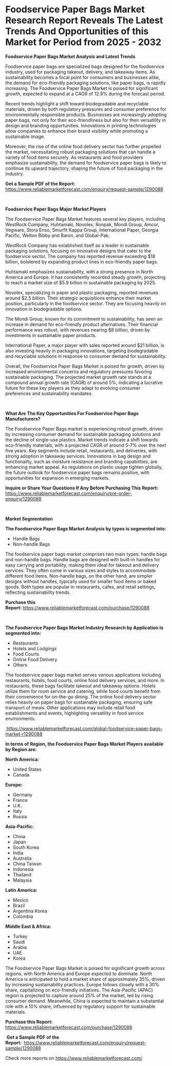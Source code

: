 <p><h1>Foodservice Paper Bags Market Research Report Reveals The Latest Trends And Opportunities of this Market for Period from 2025 - 2032</h1></p><p><strong>Foodservice Paper Bags Market Analysis and Latest Trends</strong></p>
<p><p>Foodservice paper bags are specialized bags designed for the foodservice industry, used for packaging takeout, delivery, and takeaway items. As sustainability becomes a focal point for consumers and businesses alike, the demand for eco-friendly packaging solutions, like paper bags, is rapidly increasing. The Foodservice Paper Bags Market is poised for significant growth, expected to expand at a CAGR of 12.9% during the forecast period.</p><p>Recent trends highlight a shift toward biodegradable and recyclable materials, driven by both regulatory pressures and consumer preference for environmentally responsible products. Businesses are increasingly adopting paper bags, not only for their eco-friendliness but also for their versatility in design and branding opportunities. Innovations in printing technologies allow companies to enhance their brand visibility while promoting a sustainable image.</p><p>Moreover, the rise of the online food delivery sector has further propelled the market, necessitating robust packaging solutions that can handle a variety of food items securely. As restaurants and food providers emphasize sustainability, the demand for foodservice paper bags is likely to continue its upward trajectory, shaping the future of food packaging in the industry.</p></p>
<p><strong>Get a Sample PDF of the Report:&nbsp;</strong> <a href="https://www.reliablemarketforecast.com/enquiry/request-sample/1290088?utm_campaign=2397&utm_medium=2&utm_source=Github&utm_content=ia&utm_term=08032025&utm_id=foodservice-paper-bags">https://www.reliablemarketforecast.com/enquiry/request-sample/1290088</a></p>
<p>&nbsp;</p>
<p><strong>Foodservice Paper Bags Major Market Players</strong></p>
<p><p>The Foodservice Paper Bags Market features several key players, including WestRock Company, Huhtamaki, Novolex, Ronpak, Mondi Group, Amcor, Vegware, Stora Enso, Smurfit Kappa Group, International Paper, Georgia Pacific, Welton Bibby and Baron, and Global-Pak. </p><p>WestRock Company has established itself as a leader in sustainable packaging solutions, focusing on innovative designs that cater to the foodservice sector. The company has reported revenue exceeding $18 billion, bolstered by expanding product lines in eco-friendly paper bags.</p><p>Huhtamaki emphasizes sustainability, with a strong presence in North America and Europe. It has consistently recorded steady growth, projecting to reach a market size of $5.9 billion in sustainable packaging by 2025.</p><p>Novolex, specializing in paper and plastic packaging, reported revenues around $2.5 billion. Their strategic acquisitions enhance their market position, particularly in the foodservice sector. They are focusing heavily on innovation in biodegradable options.</p><p>The Mondi Group, known for its commitment to sustainability, has seen an increase in demand for eco-friendly product alternatives. Their financial performance was robust, with revenues nearing $8 billion, driven by investments in sustainable paper products.</p><p>International Paper, a major player with sales reported around $21 billion, is also investing heavily in packaging innovations, targeting biodegradable and recyclable solutions in response to consumer demand for sustainability.</p><p>Overall, the Foodservice Paper Bags Market is poised for growth, driven by increased environmental concerns and regulatory pressures favoring sustainable packaging. The projected market growth rate stands at a compound annual growth rate (CAGR) of around 5%, indicating a lucrative future for these key players as they adapt to evolving consumer preferences and sustainability mandates.</p></p>
<p>&nbsp;</p>
<p><strong>What Are The Key Opportunities For Foodservice Paper Bags Manufacturers?</strong></p>
<p><p>The Foodservice Paper Bags market is experiencing robust growth, driven by increasing consumer demand for sustainable packaging solutions and the decline of single-use plastics. Market trends indicate a shift towards eco-friendly materials, with a projected CAGR of around 5-7% over the next five years. Key segments include retail, restaurants, and deliveries, with strong adoption in takeaway services. Innovations in bag design and functionality, such as moisture resistance and branding capabilities, are enhancing market appeal. As regulations on plastic usage tighten globally, the future outlook for foodservice paper bags remains positive, with opportunities for expansion in emerging markets.</p></p>
<p><strong>Inquire or Share Your Questions If Any Before Purchasing This Report:</strong> <a href="https://www.reliablemarketforecast.com/enquiry/pre-order-enquiry/1290088?utm_campaign=2397&utm_medium=2&utm_source=Github&utm_content=ia&utm_term=08032025&utm_id=foodservice-paper-bags">https://www.reliablemarketforecast.com/enquiry/pre-order-enquiry/1290088</a></p>
<p>&nbsp;</p>
<p><strong>Market Segmentation</strong></p>
<p><strong>The Foodservice Paper Bags Market Analysis by types is segmented into:</strong></p>
<p><ul><li>Handle Bags</li><li>Non-handle Bags</li></ul></p>
<p><p>The foodservice paper bags market comprises two main types: handle bags and non-handle bags. Handle bags are designed with built-in handles for easy carrying and portability, making them ideal for takeout and delivery services. They often come in various sizes and styles to accommodate different food items. Non-handle bags, on the other hand, are simpler designs without handles, typically used for smaller food items or baked goods. Both types are popular in restaurants, cafes, and retail settings, reflecting sustainability trends.</p></p>
<p><strong>Purchase this Report:&nbsp;</strong><a href="https://www.reliablemarketforecast.com/purchase/1290088?utm_campaign=2397&utm_medium=2&utm_source=Github&utm_content=ia&utm_term=08032025&utm_id=foodservice-paper-bags">https://www.reliablemarketforecast.com/purchase/1290088</a></p>
<p>&nbsp;</p>
<p><strong>The Foodservice Paper Bags Market Industry Research by Application is segmented into:</strong></p>
<p><ul><li>Restaurants</li><li>Hotels and Lodgings</li><li>Food Courts</li><li>Online Food Delivery</li><li>Others</li></ul></p>
<p><p>The foodservice paper bags market serves various applications including restaurants, hotels, food courts, online food delivery services, and more. In restaurants, these bags facilitate takeout and takeaway options. Hotels utilize them for room service and catering, while food courts benefit from their convenience for on-the-go dining. The online food delivery sector relies heavily on paper bags for sustainable packaging, ensuring safe transport of meals. Other applications may include retail food establishments and events, highlighting versatility in food service environments.</p></p>
<p><a href="https://www.reliablemarketforecast.com/global-foodservice-paper-bags-market-r1290088?utm_campaign=2397&utm_medium=2&utm_source=Github&utm_content=ia&utm_term=08032025&utm_id=foodservice-paper-bags">&nbsp;https://www.reliablemarketforecast.com/global-foodservice-paper-bags-market-r1290088</a></p>
<p><strong>In terms of Region, the Foodservice Paper Bags Market Players available by Region are:</strong></p>
<p>
    <p> <strong> North America: </strong>
        <ul>
            <li>United States</li>
            <li>Canada</li>
        </ul>
        </p> 
    <p> <strong> Europe: </strong>
        <ul>
            <li>Germany</li>
            <li>France</li>
            <li>U.K.</li>
            <li>Italy</li>
            <li>Russia</li>
        </ul>
        </p> 
    <p> <strong> Asia-Pacific: </strong>
        <ul>
            <li>China</li>
            <li>Japan</li>
            <li>South Korea</li>
            <li>India</li>
            <li>Australia</li>
            <li>China Taiwan</li>
            <li>Indonesia</li>
            <li>Thailand</li>
            <li>Malaysia</li>
        </ul>
        </p> 
    <p> <strong> Latin America: </strong>
        <ul>
            <li>Mexico</li>
            <li>Brazil</li>
            <li>Argentina Korea</li>
            <li>Colombia</li>
        </ul>
        </p> 
    <p> <strong> Middle East & Africa: </strong>
        <ul>
            <li>Turkey</li>
            <li>Saudi</li>
            <li>Arabia</li>
            <li>UAE</li>
            <li>Korea</li>
        </ul>
    </p>
    </p>
<p><p>The Foodservice Paper Bags Market is poised for significant growth across regions, with North America and Europe expected to dominate. North America is anticipated to hold a market share of approximately 35%, driven by increasing sustainability practices. Europe follows closely with a 30% share, capitalizing on eco-friendly initiatives. The Asia-Pacific (APAC) region is projected to capture around 25% of the market, led by rising consumer demand. Meanwhile, China is expected to maintain a substantial role with a 10% share, influenced by regulatory support for sustainable materials.</p></p>
<p><strong>Purchase this Report: </strong><a href="https://www.reliablemarketforecast.com/purchase/1290088?utm_campaign=2397&utm_medium=2&utm_source=Github&utm_content=ia&utm_term=08032025&utm_id=foodservice-paper-bags">https://www.reliablemarketforecast.com/purchase/1290088</a></p>
<p>&nbsp;<strong>Get a Sample PDF of the Report:&nbsp;&nbsp;</strong><a href="https://www.reliablemarketforecast.com/enquiry/request-sample/1290088?utm_campaign=2397&utm_medium=2&utm_source=Github&utm_content=ia&utm_term=08032025&utm_id=foodservice-paper-bags">https://www.reliablemarketforecast.com/enquiry/request-sample/1290088</a></p>
<p><strong></strong></p>
<p>Check more reports on <a href="https://www.reliablemarketforecast.com/?utm_campaign=2397&utm_medium=2&utm_source=Github&utm_content=ia&utm_term=08032025&utm_id=foodservice-paper-bags">https://www.reliablemarketforecast.com/</a></p>